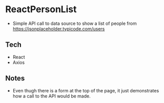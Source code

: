 # ReactPersonList

- Simple API call to data source to show a list of people from https://jsonplaceholder.typicode.com/users

## Tech
- React 
- Axios

## Notes
- Even thugh there is a form at the top of the page, it just demonstrates how a call to the API would be made.

